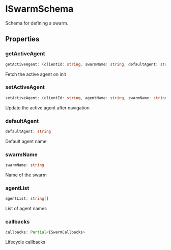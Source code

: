 # ISwarmSchema

Schema for defining a swarm.

## Properties

### getActiveAgent

```ts
getActiveAgent: (clientId: string, swarmName: string, defaultAgent: string) => string | Promise<string>
```

Fetch the active agent on init

### setActiveAgent

```ts
setActiveAgent: (clientId: string, agentName: string, swarmName: string) => void | Promise<void>
```

Update the active agent after navigation

### defaultAgent

```ts
defaultAgent: string
```

Default agent name

### swarmName

```ts
swarmName: string
```

Name of the swarm

### agentList

```ts
agentList: string[]
```

List of agent names

### callbacks

```ts
callbacks: Partial<ISwarmCallbacks>
```

Lifecycle callbacks
